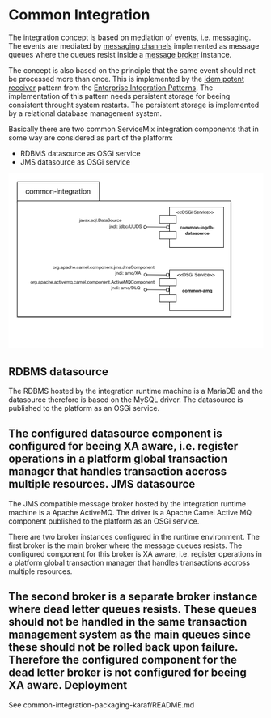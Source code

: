 Common Integration
==================
The integration concept is based on mediation of events, i.e. [messaging](http://www.enterpriseintegrationpatterns.com/patterns/messaging/Messaging.html). The events are mediated by [messaging channels](http://www.enterpriseintegrationpatterns.com/patterns/messaging/MessageChannel.html) implemented as message queues where the queues resist inside a [message broker](http://www.enterpriseintegrationpatterns.com/patterns/messaging/MessageBroker.html) instance.

The concept is also based on the principle that the same event should not be processed more than once. This is implemented by the [idem potent receiver](http://www.enterpriseintegrationpatterns.com/patterns/messaging/IdempotentReceiver.html) pattern from the [Enterprise Integration Patterns](http://www.eaipatterns.com). The implementation of this pattern needs persistent storage for beeing consistent throught system restarts. The persistent storage is implemented by a relational database management system.

Basically there are two common ServiceMix integration components that in some way are considered as part of the platform:

- RDBMS datasource as OSGi service
- JMS datasource as OSGi service

![alt text](https://raw.githubusercontent.com/uppsala-university/common-integration/master/docs/common-integration.png "Common Integration Components")

RDBMS datasource
----------------
The RDBMS hosted by the integration runtime machine is a MariaDB and the datasource therefore is based on the MySQL driver. The datasource is published to the platform as an OSGi service. 

The configured datasource component is configured for beeing XA aware, i.e. register operations in a platform global transaction manager that handles transaction accross multiple resources. 
JMS datasource
--------------
The JMS compatible message broker hosted by the integration runtime machine is a Apache ActiveMQ. The driver is a Apache Camel Active MQ component published to the platform as an OSGi service.

There are two broker instances configured in the runtime environment. The first broker is the main broker where the message queues resists. The configured component for this broker is XA aware, i.e. register operations in a platform global transaction manager that handles transactions accross multiple resources.

The second broker is a separate broker instance where dead letter queues resists. These queues should not be handled in the same transaction management system as the main queues since these should not be rolled back upon failure. Therefore the configured component for the dead letter broker is not configured for beeing XA aware.
Deployment
----------
See common-integration-packaging-karaf/README.md

